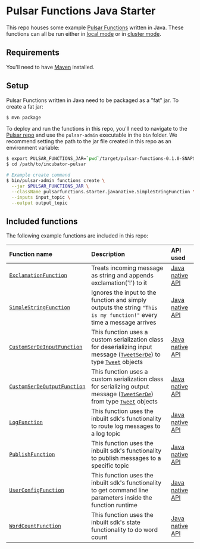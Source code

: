 # Pulsar Functions Java Starter

This repo houses some example [Pulsar Functions](http://pulsar.incubator.apache.org/docs/latest/functions/overview/) written in Java. These functions can all be run either in [local mode](http://pulsar.incubator.apache.org/docs/latest/functions/overview#local-run) or in [cluster mode](http://pulsar.incubator.apache.org/docs/latest/functions/overview#cluster-mode).

## Requirements

You'll need to have [Maven](https://maven.apache.org) installed.

## Setup

Pulsar Functions written in Java need to be packaged as a "fat" jar. To create a fat jar:

```bash
$ mvn package
```

To deploy and run the functions in this repo, you'll need to navigate to the [Pulsar repo](https://github.com/apache/incubator-pulsar) and use the `pulsar-admin` executable in the `bin` folder. We recommend setting the path to the jar file created in this repo as an environment variable:

```bash
$ export PULSAR_FUNCTIONS_JAR=`pwd`/target/pulsar-functions-0.1.0-SNAPSHOT-jar-with-dependencies.jar
$ cd /path/to/incubator-pulsar

# Example create command
$ bin/pulsar-admin functions create \
  --jar $PULSAR_FUNCTIONS_JAR \
  --className pulsarfunctions.starter.javanative.SimpleStringFunction \
  --inputs input_topic \
  --output output_topic
```

## Included functions

The following example functions are included in this repo:

Function name | Description | API used
:-------------|:------------|:--------
[`ExclamationFunction`](src/main/java/pulsarfunctions/starter/javanative/ExclamationFunction.java) | Treats incoming message as string and appends exclamation('!') to it | [Java native API](http://pulsar.incubator.apache.org/docs/latest/functions/api#java-native)
[`SimpleStringFunction`](src/main/java/pulsarfunctions/starter/javanative/SimpleStringFunction.java) | Ignores the input to the function and simply outputs the string `"This is my function!"` every time a message arrives | [Java native API](http://pulsar.incubator.apache.org/docs/latest/functions/api#java-native)
[`CustomSerDeInputFunction`](src/main/java/pulsarfunctions/starter/javanative/CustomSerDeInputFunction.java) | This function uses a custom serialization class for deserializing input message ([`TweetSerDe`](src/main/java/pulsarfunctions/starter/serde/TweetSerDe.java)) to type [`Tweet`](src/main/java/pulsarfunctions/starter/serde/Tweet.java) objects | [Java native API](http://pulsar.incubator.apache.org/docs/latest/functions/api#java-native)
[`CustomSerDeOutputFunction`](src/main/java/pulsarfunctions/starter/javanative/CustomSerDeOutputFunction.java) | This function uses a custom serialization class for serializing output message ([`TweetSerDe`](src/main/java/pulsarfunctions/starter/serde/TweetSerDe.java)) from type [`Tweet`](src/main/java/pulsarfunctions/starter/serde/Tweet.java) objects | [Java native API](http://pulsar.incubator.apache.org/docs/latest/functions/api#java-native)
[`LogFunction`](src/main/java/pulsarfunctions/starter/sdk/LogFunction.java) | This function uses the inbuilt sdk's functionality to route log messages to a log topic | [Java native API](http://pulsar.incubator.apache.org/docs/latest/functions/api#java-sdk)
[`PublishFunction`](src/main/java/pulsarfunctions/starter/sdk/PublishFunction.java) | This function uses the inbuilt sdk's functionality to publish messages to a specific topic | [Java native API](http://pulsar.incubator.apache.org/docs/latest/functions/api#java-sdk)
[`UserConfigFunction`](src/main/java/pulsarfunctions/starter/sdk/UserConfigFunction.java) | This function uses the inbuilt sdk's functionality to get command line parameters inside the function runtime | [Java native API](http://pulsar.incubator.apache.org/docs/latest/functions/api#java-sdk)
[`WordCountFunction`](src/main/java/pulsarfunctions/starter/sdk/WordCountFunction.java) | This function uses the inbuilt sdk's state functionality to do word count | [Java native API](http://pulsar.incubator.apache.org/docs/latest/functions/api#java-sdk)